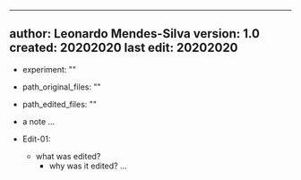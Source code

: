----
author: Leonardo Mendes-Silva
version: 1.0
created: 20202020
last edit: 20202020
----

- experiment: ""
- path_original_files: ""
- path_edited_files: ""


- a note
    ...

- Edit-01:
    - what was edited?
        - why was it edited?
    ...
